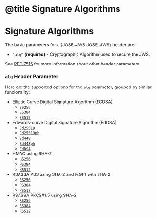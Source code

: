 # @title Signature Algorithms

# Signature Algorithms

The basic parameters for a {JOSE::JWS JOSE::JWS} header are:

- `"alg"` **(required)** - Cryptographic Algorithm used to secure the JWS.

See [RFC 7515](https://tools.ietf.org/html/rfc7515#section-4.1) for more information about other header parameters.

### `alg` Header Parameter

Here are the supported options for the `alg` parameter, grouped by similar funcionality:

- Elliptic Curve Digital Signature Algorithm (ECDSA)
  - [`ES256`](http://www.rubydoc.info/gems/jose/JOSE/JWS#ECDSA-group)
  - [`ES384`](http://www.rubydoc.info/gems/jose/JOSE/JWS#ECDSA-group)
  - [`ES512`](http://www.rubydoc.info/gems/jose/JOSE/JWS#ECDSA-group)
- Edwards-curve Digital Signature Algorithm (EdDSA)
  - [`Ed25519`](http://www.rubydoc.info/gems/jose/JOSE/JWS#EdDSA-25519-group)
  - [`Ed25519ph`](http://www.rubydoc.info/gems/jose/JOSE/JWS#EdDSA-25519-group)
  - [`Ed448`](http://www.rubydoc.info/gems/jose/JOSE/JWS#EdDSA-448-group)
  - [`Ed448ph`](http://www.rubydoc.info/gems/jose/JOSE/JWS#EdDSA-448-group)
  - [`EdDSA`](http://www.rubydoc.info/gems/jose/JOSE/JWS#EdDSA-group)
- HMAC using SHA-2
  - [`HS256`](http://www.rubydoc.info/gems/jose/JOSE/JWS#HMACSHA2-group)
  - [`HS384`](http://www.rubydoc.info/gems/jose/JOSE/JWS#HMACSHA2-group)
  - [`HS512`](http://www.rubydoc.info/gems/jose/JOSE/JWS#HMACSHA2-group)
- RSASSA PSS using SHA-2 and MGF1 with SHA-2
  - [`PS256`](http://www.rubydoc.info/gems/jose/JOSE/JWS#RSASSAPSS-group)
  - [`PS384`](http://www.rubydoc.info/gems/jose/JOSE/JWS#RSASSAPSS-group)
  - [`PS512`](http://www.rubydoc.info/gems/jose/JOSE/JWS#RSASSAPSS-group)
- RSASSA PKCS#1.5 using SHA-2
  - [`RS256`](http://www.rubydoc.info/gems/jose/JOSE/JWS#RSASSAPKCS1_5-group)
  - [`RS384`](http://www.rubydoc.info/gems/jose/JOSE/JWS#RSASSAPKCS1_5-group)
  - [`RS512`](http://www.rubydoc.info/gems/jose/JOSE/JWS#RSASSAPKCS1_5-group)
